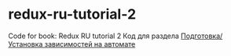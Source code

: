 # redux-ru-tutorial-2
Code for book:
Redux RU tutorial 2
Код для раздела [Подготовка/Установка зависимостей на автомате](http://sp.carkva-gazeta.by/redux-ru-tutorial-2/ustanovka_zavisimostei_na_avtomate.html)
